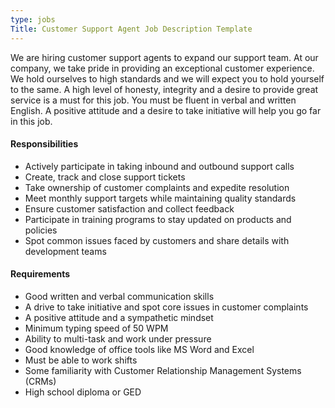 ```yaml
---
type: jobs
Title: Customer Support Agent Job Description Template
---
```


We are hiring customer support agents to expand our support team. At our company, we take pride in providing an exceptional customer experience. We hold ourselves to high standards and we will expect you to hold yourself to the same. A high level of honesty, integrity and a desire to provide great service is a must for this job. You must be fluent in verbal and written English. A positive attitude and a desire to take initiative will help you go far in this job.

#### Responsibilities
 * Actively participate in taking inbound and outbound support calls
 * Create, track and close support tickets
 * Take ownership of customer complaints and expedite resolution
 * Meet monthly support targets while maintaining quality standards
 * Ensure customer satisfaction and collect feedback
 * Participate in training programs to stay updated on products and policies
 * Spot common issues faced by customers and share details with development teams

#### Requirements
 * Good written and verbal communication skills
 * A drive to take initiative and spot core issues in customer complaints
 * A positive attitude and a sympathetic mindset
 * Minimum typing speed of 50 WPM
 * Ability to multi-task and work under pressure
 * Good knowledge of office tools like MS Word and Excel
 * Must be able to work shifts
 * Some familiarity with Customer Relationship Management Systems (CRMs)
 * High school diploma or GED